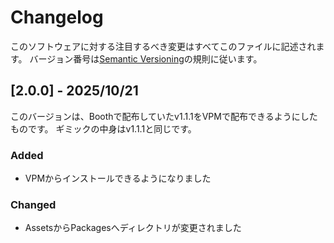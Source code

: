 # Changelog

このソフトウェアに対する注目するべき変更はすべてこのファイルに記述されます。
バージョン番号は[Semantic Versioning](https://semver.org/spec/v2.0.0.html)の規則に従います。

## [2.0.0] - 2025/10/21

このバージョンは、Boothで配布していたv1.1.1をVPMで配布できるようにしたものです。
ギミックの中身はv1.1.1と同じです。

### Added

- VPMからインストールできるようになりました

### Changed

- AssetsからPackagesへディレクトリが変更されました